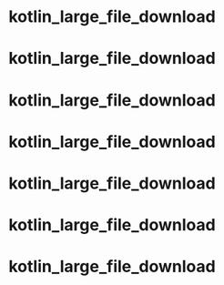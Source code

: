 # kotlin_large_file_download
# kotlin_large_file_download
# kotlin_large_file_download
# kotlin_large_file_download
# kotlin_large_file_download
# kotlin_large_file_download
# kotlin_large_file_download
